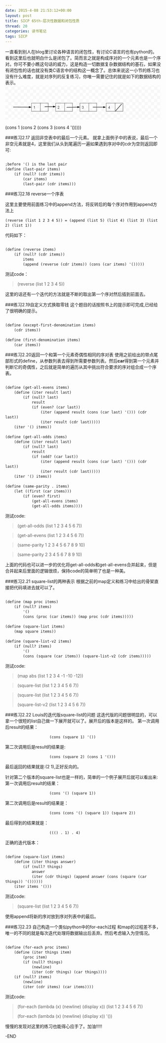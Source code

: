 ```yaml
---
date: 2015-4-08 21:53:12+00:00
layout: post
title: SICP 65th-层次性数据和闭包性质
thread: 20
categories: 读书笔记
tags: SICP
---
```

一直看到别人在blog里讨论各种语言的闭包性，有讨论C语言的也有python的。看到这里后也就明白什么是闭包了。简而言之就是构成序对的一个元素也是一个序对。你可不要小瞧这句话的威力，这是构造一切数据复杂数据结构的基石，如果没有闭包性的话也就没有类C语言中的结构这一概念了。总体来说这一小节的练习也没有什么难度，就是对序列的反复练习，你唯一需要记住的就是如下的数据结构的表示。
![1]

(cons 1 (cons 2 (cons 3 (cons 4 '()))))

###练习2.17 返回非空表中的最后一个元素。
就拿上面例子中的表说，最后一个非空元素就是4，这里我们从头到尾遍历一遍如果遇到序对中的cdr为空则返回即可:
```
```

	;before '() is the last pair 
	(define (last-pair items)
		(if (null? (cdr items))
      		(car items)
      		(last-pair (cdr items)))


###练习2.18 reverse一个序表

这里主要使用前面练习中的append方法，将反转后的每个序对作用到append方法上

	(reverse (list 1 2 3 4 5)) = (append (list 5) (list 4) (list 3) (list 2) (list 1))
代码如下：
```
``` 

	(define (reverse items)
		(if (null? (cdr items))
			items
			(append (reverse (cdr items)) (cons (car items) '()))))
测试code：
>(reverse (list 1 2 3 4 5))

这里的话还有一个迭代的方法就是不断的取出第一个序对然后插到前面去。

###练习2.19自定义方式换取零钱
这个题目的话按照书上的提示即可完成,已经给了很明确的提示。
```
```

	(define (except-first-denomination items)
		(cdr items))

	(define (first-denomination items)
		(car items))

###练习2.20返回一个和第一个元素奇偶性相同的序对表
使用之前给出的带点尾部形式的define，从参数列表去得到所需要参数列表。然后**car**得到第一个元素并判断它的奇偶性，之后就是简单的遍历从其中挑出符合要求的序对组合成一个序表。
```
```

	(define (get-all-evens items)
		(define (iter result last)
			(if (null? last)
				result
				(if (even? (car last))
					(iter (append result (cons (car last) '())) (cdr last))
					(iter result (cdr last)))))
		(iter '() items))

	(define (get-all-odds items)
		(define (iter result last)
			(if (null? last)
				result
				(if (odd? (car last))
					(iter (append result (cons (car last) '())) (cdr last))
					(iter result (cdr last)))))
		(iter '() items))

	(define (same-parity . items)
		(let ((first (car items)))
			(if (even? first)
				(get-all-evens items)
				(get-all-odds items))))

测试code:
>(get-all-odds (list 1 2 3 4 5 6 7))	

>(get-all-evens (list 1 2 3 4 5 6 7))

>(same-parity 1 2 3 4 5 6 7 8 9 10)

>(same-parity 2 3 4  5 6 7 8 9 10)

上面的代码也可以进一步的优化将get-all-odds和get-all-evens合并起来，但是合并起来后里面的逻辑很烦，保持code的简单明了也是一种美。


###练习2.21 square-list的两种表示
根据之前的map定义和练习中给出的骨架直接把代码填进去就可以了。
```
```

	(define (map proc items)
		(if (null? items)
			'()
			(cons (proc (car items)) (map proc (cdr items)))))

	(define (square-list items)
		(map square items))

	(define (square-list-v2 items)
		(if (null? items)
			'()
			(cons (square (car items)) (square-list-v2 (cdr items)))))

测试code:
>(map abs (list 1 2 3 4 -1 -10 -12))

>(square-list (list 1 2 3 4 5 6 7))

>(square-list (list 1 2 3 4 5 6 7))
>
>(square-list-v2 (list 1 2 3 4 5 6 7))
>
###练习2.22 Louis的迭代版square-list的问题
这迭代版的问题很明显的，可以拿一个很短的list自己做一下展开就可以了。展开后的版本是这样的。
第一次调用后result的结果：

						(cons (square 1) '())

第二次调用后是result的结果是:
						
						(cons (square 2) (cons 1 '()))

最后返回的结果就是:(2 1),正好反向的。

针对第二个版本的square-list也是一样的，简单的一个例子展开后就可以看出来:
第一次调用后result的结果：

						(cons '() (square 1))

第二次调用后是result的结果是：
						
						(cons (cons '() (square 1)) (square 2))

最后得到的结果就是：

						((() . 1) . 4)
正确的迭代版本：
```
```

	(define (square-list items)
		(define (iter things answer)
			(if (null? things)
				answer
				(iter (cdr things) (append answer (cons (square (car things)) '())))))
		(iter items '()))
测试code:
>(square-list (list 1 2 3 4 5 6 7))

使用append将新的序对放到序对列表中的最后。

###练习2.23 自己构造一个类似python中的for-each过程
和map的过程差不多，唯一的不同的就是每次迭代处理将数据输出后丢弃。然后考虑输入为空情况。
```
```

	(define (for-each proc items)
		(define (iter things item)
			(proc item)
			(if (null? things)
				(newline)
				(iter (cdr things) (car things))))
		(if (null? items)
			(newline)
			(iter (cdr items) (car items))))
测试code:
>(for-each (lambda (x) (newline) (display x)) (list 1 2 3 4 5 6 7))
>
>(for-each (lambda (x) (newline) (display x)) '())


慢慢的发现对这里的练习也能得心应手了。加油!!!!!

-END


[1]:../album/SICP/ch2/list.png "list"
